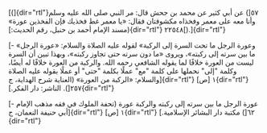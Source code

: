 [(]{dir="rtl"}٥٧[) عن أبي كثير عن محمد بن جحش قال: مر النبي صلى الله
عليه وسلم وأنا معه على معمر وفخذاه مكشوفتان فقال: «يا معمر غط فخذيك فإن
الفخذين عورة» (مسند الإمام أحمد بن حنبل، رقم الحديث:]{dir="rtl"}
٢٢٥٤٨[).]{dir="rtl"}

[- «وعورة الرجل ما تحت السرة إلى الركبة» لقوله عليه الصلاة والسلام:
«عورة الرجل ما بين سرته إلى ركبته»، ويروى «ما دون سرته حتى تجاوز ركبته»،
وبهذا تبين أن السرة ليست من العورة خلافًا لما يقوله الشافعي رحمه الله.
والركبة من العورة خلافًا له أيضًا، وكلمة \"إلى\" نحملها على كلمة \"مع\"
عملًا بكلمة \"حتى\" أو عملًا بقوله عليه الصلاة والسلام: «الركبة من العورة»
(العناية شرح الهداية، ج]{dir="rtl"} ١ [ص]{dir="rtl"} ٢٥٧[). الناشر: دار
الفكر.]{dir="rtl"}

[- عورة الرجل ما بين سرته إلى ركبته والركبة عورة (تحفة الملوك في فقه
مذهب الإمام أبي حنيفة النعمان، ج]{dir="rtl"} ١ [ص]{dir="rtl"} ٦٢[) مكتبة
دار البشائر الإسلامية.]{dir="rtl"}
